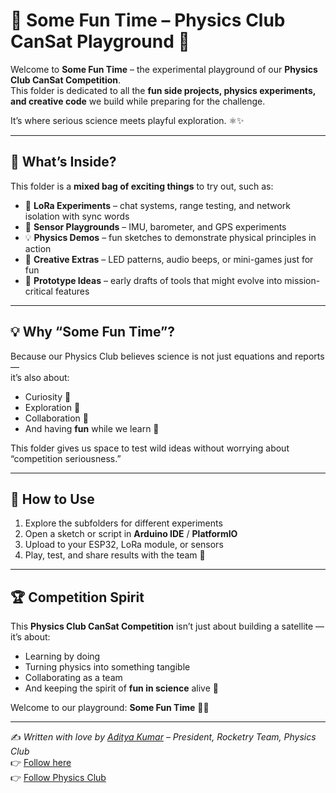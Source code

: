 # 🎉 Some Fun Time – Physics Club CanSat Playground 🚀  

Welcome to **Some Fun Time** – the experimental playground of our **Physics Club CanSat Competition**.  
This folder is dedicated to all the **fun side projects, physics experiments, and creative code** we build while preparing for the challenge.  

It’s where serious science meets playful exploration. ⚛️✨  

---

## 🌟 What’s Inside?  

This folder is a **mixed bag of exciting things** to try out, such as:  
- 📡 **LoRa Experiments** – chat systems, range testing, and network isolation with sync words  
- 🔭 **Sensor Playgrounds** – IMU, barometer, and GPS experiments  
- 💡 **Physics Demos** – fun sketches to demonstrate physical principles in action  
- 🎨 **Creative Extras** – LED patterns, audio beeps, or mini-games just for fun  
- 🧪 **Prototype Ideas** – early drafts of tools that might evolve into mission-critical features  

---

## 💡 Why “Some Fun Time”?  

Because our Physics Club believes science is not just equations and reports —  
it’s also about:  
- Curiosity 🧭  
- Exploration 🔬  
- Collaboration 🤝  
- And having **fun** while we learn 🚀  

This folder gives us space to test wild ideas without worrying about “competition seriousness.”  

---

## 🚀 How to Use  

1. Explore the subfolders for different experiments  
2. Open a sketch or script in **Arduino IDE** / **PlatformIO**  
3. Upload to your ESP32, LoRa module, or sensors  
4. Play, test, and share results with the team 🎉  

---


## 🏆 Competition Spirit  

This **Physics Club CanSat Competition** isn’t just about building a satellite —  
it’s about:  
- Learning by doing  
- Turning physics into something tangible  
- Collaborating as a team  
- And keeping the spirit of **fun in science** alive 🎉  

Welcome to our playground: **Some Fun Time** 🚀✨  

---

✍️ *Written with love by [Aditya Kumar](https://instagram.com/adityak1911) – President, Rocketry Team, Physics Club*  
👉 [Follow here](https://instagram.com/adityak1911)  
👉 [Follow Physics Club](https://instagram.com/physics_club_nit_surat)


